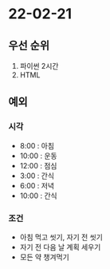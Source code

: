 # 22-02-21

## 우선 순위
1. 파이썬 2시간
2. HTML

## 예외

### 시각
- 8:00 : 아침
- 10:00 : 운동
- 12:00 : 점심
- 3:00 : 간식
- 6:00 : 저녁
- 10:00 : 간식

### 조건
- 아침 먹고 씻기, 자기 전 씻기
- 자기 전 다음 날 계획 세우기
- 모든 약 챙겨먹기